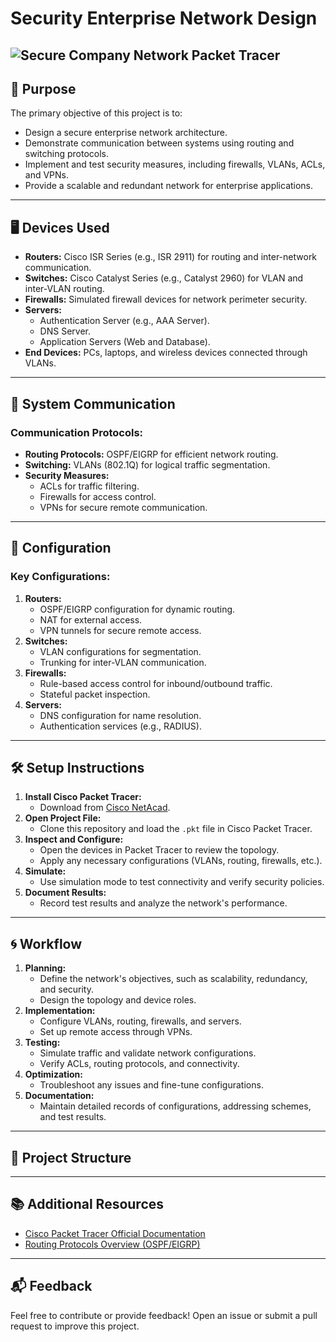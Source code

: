 # Security Enterprise Network Design
![Secure Company Network Packet Tracer](https://res.cloudinary.com/dtsm9eluo/image/upload/v1736501723/security_enterprise_network_project_hxc1dh.png)
---

## 🚀 Purpose

The primary objective of this project is to:
- Design a secure enterprise network architecture.
- Demonstrate communication between systems using routing and switching protocols.
- Implement and test security measures, including firewalls, VLANs, ACLs, and VPNs.
- Provide a scalable and redundant network for enterprise applications.

---

## 🖥️ Devices Used

- **Routers:** Cisco ISR Series (e.g., ISR 2911) for routing and inter-network communication.
- **Switches:** Cisco Catalyst Series (e.g., Catalyst 2960) for VLAN and inter-VLAN routing.
- **Firewalls:** Simulated firewall devices for network perimeter security.
- **Servers:**
  - Authentication Server (e.g., AAA Server).
  - DNS Server.
  - Application Servers (Web and Database).
- **End Devices:** PCs, laptops, and wireless devices connected through VLANs.

---

## 📡 System Communication

### Communication Protocols:
- **Routing Protocols:** OSPF/EIGRP for efficient network routing.
- **Switching:** VLANs (802.1Q) for logical traffic segmentation.
- **Security Measures:**
  - ACLs for traffic filtering.
  - Firewalls for access control.
  - VPNs for secure remote communication.

---

## 🔧 Configuration

### Key Configurations:
1. **Routers:**
   - OSPF/EIGRP configuration for dynamic routing.
   - NAT for external access.
   - VPN tunnels for secure remote access.
2. **Switches:**
   - VLAN configurations for segmentation.
   - Trunking for inter-VLAN communication.
3. **Firewalls:**
   - Rule-based access control for inbound/outbound traffic.
   - Stateful packet inspection.
4. **Servers:**
   - DNS configuration for name resolution.
   - Authentication services (e.g., RADIUS).

---

## 🛠️ Setup Instructions

1. **Install Cisco Packet Tracer:**
   - Download from [Cisco NetAcad](https://www.netacad.com/).
2. **Open Project File:**
   - Clone this repository and load the `.pkt` file in Cisco Packet Tracer.
3. **Inspect and Configure:**
   - Open the devices in Packet Tracer to review the topology.
   - Apply any necessary configurations (VLANs, routing, firewalls, etc.).
4. **Simulate:**
   - Use simulation mode to test connectivity and verify security policies.
5. **Document Results:**
   - Record test results and analyze the network's performance.

---

## 🌀 Workflow

1. **Planning:**
   - Define the network's objectives, such as scalability, redundancy, and security.
   - Design the topology and device roles.
2. **Implementation:**
   - Configure VLANs, routing, firewalls, and servers.
   - Set up remote access through VPNs.
3. **Testing:**
   - Simulate traffic and validate network configurations.
   - Verify ACLs, routing protocols, and connectivity.
4. **Optimization:**
   - Troubleshoot any issues and fine-tune configurations.
5. **Documentation:**
   - Maintain detailed records of configurations, addressing schemes, and test results.

---

## 📂 Project Structure


---

## 📚 Additional Resources

- [Cisco Packet Tracer Official Documentation](https://www.netacad.com/courses/packet-tracer)
- [Routing Protocols Overview (OSPF/EIGRP)](https://www.cisco.com)

---

## 📬 Feedback

Feel free to contribute or provide feedback! Open an issue or submit a pull request to improve this project.
